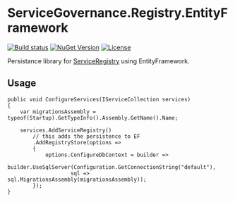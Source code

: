 # ServiceGovernance.Registry.EntityFramework

[![Build status](https://ci.appveyor.com/api/projects/status/ke7dooxke4nas6jq?svg=true)](https://ci.appveyor.com/project/twenzel/servicegovernance-registry-entityframework)
[![NuGet Version](http://img.shields.io/nuget/v/ServiceGovernance.Registry.EntityFramework.svg?style=flat)](https://www.nuget.org/packages/ServiceGovernance.Registry.EntityFramework/)
[![License](https://img.shields.io/badge/license-Apache-blue.svg)](LICENSE)

Persistance library for [ServiceRegistry](https://github.com/ServiceGovernance/ServiceGovernance.Registry) using EntityFramework.

## Usage

```CSharp
public void ConfigureServices(IServiceCollection services)
{
    var migrationsAssembly = typeof(Startup).GetTypeInfo().Assembly.GetName().Name;

    services.AddServiceRegistry()
        // this adds the persistence to EF
        .AddRegistryStore(options =>
        {
            options.ConfigureDbContext = builder =>
                builder.UseSqlServer(Configuration.GetConnectionString("default"),
                    sql => sql.MigrationsAssembly(migrationsAssembly));
        });
}
```
